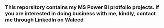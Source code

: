 ### This reporsitory contains my MS Power BI protfolio projects. If you are interested in doing business with me, kindly, contact me through LinkedIn on [Waleed](https://www.linkedin.com/in/waleedabdulla/)